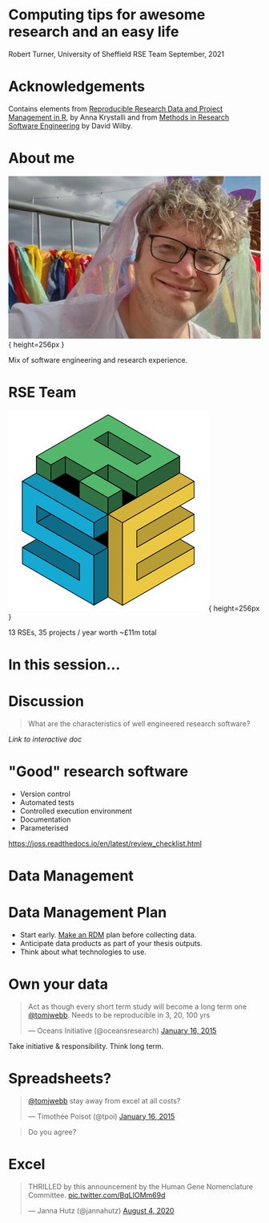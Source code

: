 # Computing tips for awesome research and an easy life

Robert Turner, University of Sheffield RSE Team
September, 2021

<script async src="https://platform.twitter.com/widgets.js" charset="utf-8"></script>

# Acknowledgements

Contains elements from [Reproducible Research Data and Project Management in R](https://github.com/annakrystalli/rrresearchACCE20), by Anna Krystalli and from [Methods in Research Software Engineering](https://github.com/davidwilby/ResearchSoftwareMethods) by David Wilby.

# About me

![Bob Turner](images/bobicorn.jpg){ height=256px }

Mix of software engineering and research experience.

# RSE Team

![RSE](https://github.com/RSE-Sheffield/RSE-Sheffield.github.io/raw/master/assets/images/logo/rse-logoonly-stroke.png){ height=256px }

13 RSEs, 35 projects / year worth ~£11m total

# In this session...


# Discussion

> What are the characteristics of well engineered research software?

*Link to interactive doc*

# "Good" research software

* Version control
* Automated tests
* Controlled execution environment
* Documentation
* Parameterised

<https://joss.readthedocs.io/en/latest/review_checklist.html>

# Data Management

# Data Management Plan

* Start early. [Make an RDM](https://www.sheffield.ac.uk/library/rdm/dmp) plan before collecting data.
* Anticipate data products as part of your thesis outputs.
* Think about what technologies to use.

# Own your data

<blockquote class="twitter-tweet tw-align-center" data-conversation="none" data-lang="en"><p lang="en" dir="ltr">Act as though every short term study will become a long term one <a href="https://twitter.com/tomjwebb?ref_src=twsrc%5Etfw">@tomjwebb</a>. Needs to be reproducible in 3, 20, 100 yrs</p>&mdash; Oceans Initiative (@oceansresearch) <a href="https://twitter.com/oceansresearch/status/556107891610894337?ref_src=twsrc%5Etfw">January 16, 2015</a></blockquote>

Take initiative & responsibility. Think long term.

# Spreadsheets?

<blockquote class="twitter-tweet tw-align-center" data-conversation="none" data-lang="en"><p lang="en" dir="ltr"><a href="https://twitter.com/tomjwebb">@tomjwebb</a> stay away from excel at all costs?</p>&mdash; Timothée Poisot (@tpoi) <a href="https://twitter.com/tpoi/status/556107000950829056">January 16, 2015</a></blockquote>

> Do you agree?

# Excel

<blockquote class="twitter-tweet tw-align-center"><p lang="en" dir="ltr">THRILLED by this announcement by the Human Gene Nomenclature Committee. <a href="https://t.co/BqLIOMm69d">pic.twitter.com/BqLIOMm69d</a></p>&mdash; Janna Hutz (@jannahutz) <a href="https://twitter.com/jannahutz/status/1290666010228514824?ref_src=twsrc%5Etfw">August 4, 2020</a></blockquote> <script async src="https://platform.twitter.com/widgets.js" charset="utf-8"></script>

